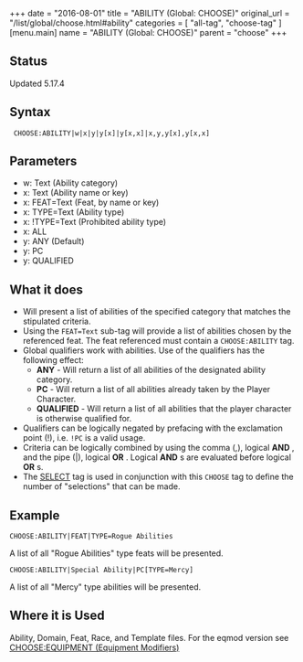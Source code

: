 +++
date = "2016-08-01"
title = "ABILITY (Global: CHOOSE)"
original_url = "/list/global/choose.html#ability"
categories = [ "all-tag", "choose-tag" ]
[menu.main]
    name = "ABILITY (Global: CHOOSE)"
    parent = "choose"
+++

## Status

Updated 5.17.4

## Syntax

`
CHOOSE:ABILITY|w|x|y|y[x]|y[x,x]|x,y,y[x],y[x,x]`

## Parameters

-   w: Text (Ability category)
-   x: Text (Ability name or key)
-   x: FEAT=Text (Feat, by name or key)
-   x: TYPE=Text (Ability type)
-   x: !TYPE=Text (Prohibited ability type)
-   x: ALL
-   y: ANY (Default)
-   y: PC
-   y: QUALIFIED



What it does
------------

-   Will present a list of abilities of the specified category that
    matches the stipulated criteria.
-   Using the `FEAT=Text` sub-tag will provide a list of abilities
    chosen by the referenced feat. The feat referenced must contain a
    `CHOOSE:ABILITY` tag.
-   Global qualifiers work with abilities. Use of the qualifiers has the
    following effect:
    -   **ANY** - Will return a list of all abilities of the designated
        ability category.
    -   **PC** - Will return a list of all abilities already taken by
        the Player Character.
    -   **QUALIFIED** - Will return a list of all abilities that the
        player character is otherwise qualified for.
-   Qualifiers can be logically negated by prefacing with the
    exclamation point (!), i.e. `!PC` is a valid usage.
-   Criteria can be logically combined by using the comma (,), logical
    **AND** , and the pipe (|), logical **OR** . Logical **AND** s are
    evaluated before logical **OR** s.
-   The [SELECT](/list/global/other/select.html) tag is used in
    conjunction with this `CHOOSE` tag to define the number of
    "selections" that can be made.

Example
-------

`CHOOSE:ABILITY|FEAT|TYPE=Rogue Abilities`

A list of all "Rogue Abilities" type feats will be presented.

`CHOOSE:ABILITY|Special Ability|PC[TYPE=Mercy]`

A list of all "Mercy" type abilities will be presented.

Where it is Used
----------------

Ability, Domain, Feat, Race, and Template files. For the eqmod version
see [CHOOSE:EQUIPMENT (Equipment
Modifiers)](/list/data/equipmentmodifiers/chooseequipment.html)

